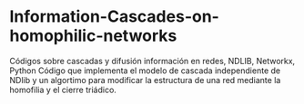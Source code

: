 # Information-Cascades-on-homophilic-networks
Códigos sobre cascadas y difusión información en redes, NDLIB, Networkx, Python
Código que implementa el modelo de cascada independiente de NDlib y un algortimo para 
modificar la estructura de una red mediante la homofilia y el cierre triádico.
